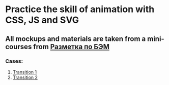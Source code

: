# Practice the skill of animation with CSS, JS and SVG
## All mockups and materials are taken from a mini-courses from [Разметка по БЭМ](https://htmlacademy.ru/levelup/animation-pack)

### Cases:
1. [Transition 1](transition-case-1)
2. [Transition 2](transition-case-2)